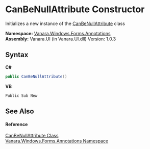 # CanBeNullAttribute Constructor 
 

Initializes a new instance of the <a href="deefb64d-aae8-6592-99b4-e68b2810f831">CanBeNullAttribute</a> class

**Namespace:**&nbsp;<a href="600255aa-5477-7018-00f3-14fce5adebc9">Vanara.Windows.Forms.Annotations</a><br />**Assembly:**&nbsp;Vanara.UI (in Vanara.UI.dll) Version: 1.0.3

## Syntax

**C#**<br />
``` C#
public CanBeNullAttribute()
```

**VB**<br />
``` VB
Public Sub New
```


## See Also


#### Reference
<a href="deefb64d-aae8-6592-99b4-e68b2810f831">CanBeNullAttribute Class</a><br /><a href="600255aa-5477-7018-00f3-14fce5adebc9">Vanara.Windows.Forms.Annotations Namespace</a><br />